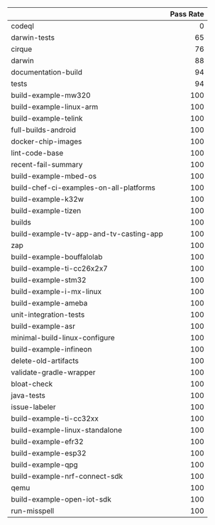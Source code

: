 |                                         |   Pass Rate |
|:----------------------------------------|------------:|
| codeql                                  |           0 |
| darwin-tests                            |          65 |
| cirque                                  |          76 |
| darwin                                  |          88 |
| documentation-build                     |          94 |
| tests                                   |          94 |
| build-example-mw320                     |         100 |
| build-example-linux-arm                 |         100 |
| build-example-telink                    |         100 |
| full-builds-android                     |         100 |
| docker-chip-images                      |         100 |
| lint-code-base                          |         100 |
| recent-fail-summary                     |         100 |
| build-example-mbed-os                   |         100 |
| build-chef-ci-examples-on-all-platforms |         100 |
| build-example-k32w                      |         100 |
| build-example-tizen                     |         100 |
| builds                                  |         100 |
| build-example-tv-app-and-tv-casting-app |         100 |
| zap                                     |         100 |
| build-example-bouffalolab               |         100 |
| build-example-ti-cc26x2x7               |         100 |
| build-example-stm32                     |         100 |
| build-example-i-mx-linux                |         100 |
| build-example-ameba                     |         100 |
| unit-integration-tests                  |         100 |
| build-example-asr                       |         100 |
| minimal-build-linux-configure           |         100 |
| build-example-infineon                  |         100 |
| delete-old-artifacts                    |         100 |
| validate-gradle-wrapper                 |         100 |
| bloat-check                             |         100 |
| java-tests                              |         100 |
| issue-labeler                           |         100 |
| build-example-ti-cc32xx                 |         100 |
| build-example-linux-standalone          |         100 |
| build-example-efr32                     |         100 |
| build-example-esp32                     |         100 |
| build-example-qpg                       |         100 |
| build-example-nrf-connect-sdk           |         100 |
| qemu                                    |         100 |
| build-example-open-iot-sdk              |         100 |
| run-misspell                            |         100 |